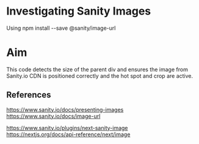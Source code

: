 # Investigating Sanity Images

Using
npm install --save @sanity/image-url

# Aim

This code detects the size of the parent div and ensures the image from Sanity.io CDN is positioned correctly and the hot spot and crop are active.

## References

https://www.sanity.io/docs/presenting-images
https://www.sanity.io/docs/image-url

https://www.sanity.io/plugins/next-sanity-image
https://nextjs.org/docs/api-reference/next/image
